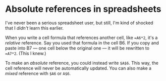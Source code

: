 # Absolute references in spreadsheets

I've never been a serious spreadsheet user, but still, I'm kind of shocked that I *didn't* learn this earlier.

When you write a cell formula that references another cell, like `=A6*2`, it's a _relative_ reference. Say you used that formula in the cell B6. If you copy and paste into B7 — one cell below the original one — it will be rewritten to `=A7*2`. (This I knew.)

To make an _absolute_ reference, you could instead write `$A$6`. This way, the cell reference will never be automatically updated. You can also make a _mixed_ reference with `$A6` or `A$6`.
